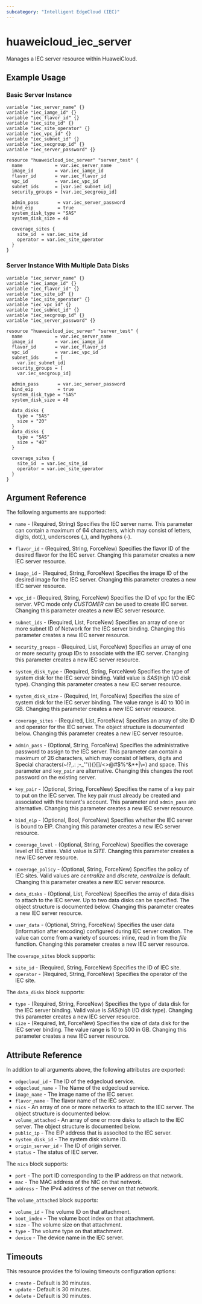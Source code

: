 ```yaml
---
subcategory: "Intelligent EdgeCloud (IEC)"
---
```


# huaweicloud_iec_server

Manages a IEC server resource within HuaweiCloud.

## Example Usage

### Basic Server Instance

```hcl
variable "iec_server_name" {}
variable "iec_iamge_id" {}
variable "iec_flavor_id" {}
variable "iec_site_id" {}
variable "iec_site_operator" {}
variable "iec_vpc_id" {}
variable "iec_subnet_id" {}
variable "iec_secgroup_id" {}
variable "iec_server_password" {}

resource "huaweicloud_iec_server" "server_test" {
  name            = var.iec_server_name
  image_id        = var.iec_iamge_id
  flavor_id       = var.iec_flavor_id
  vpc_id          = var.iec_vpc_id
  subnet_ids      = [var.iec_subnet_id]
  security_groups = [var.iec_secgroup_id]

  admin_pass       = var.iec_server_password
  bind_eip         = true
  system_disk_type = "SAS"
  system_disk_size = 40

  coverage_sites {
    site_id  = var.iec_site_id
    operator = var.iec_site_operator
  }
}
```

### Server Instance With Multiple Data Disks

```hcl
variable "iec_server_name" {}
variable "iec_iamge_id" {}
variable "iec_flavor_id" {}
variable "iec_site_id" {}
variable "iec_site_operator" {}
variable "iec_vpc_id" {}
variable "iec_subnet_id" {}
variable "iec_secgroup_id" {}
variable "iec_server_password" {}

resource "huaweicloud_iec_server" "server_test" {
  name            = var.iec_server_name
  image_id        = var.iec_iamge_id
  flavor_id       = var.iec_flavor_id
  vpc_id          = var.iec_vpc_id
  subnet_ids      = [
    var.iec_subnet_id]
  security_groups = [
    var.iec_secgroup_id]

  admin_pass       = var.iec_server_password
  bind_eip         = true
  system_disk_type = "SAS"
  system_disk_size = 40

  data_disks {
    type = "SAS"
    size = "20"
  }
  data_disks {
    type = "SAS"
    size = "40"
  }

  coverage_sites {
    site_id  = var.iec_site_id
    operator = var.iec_site_operator
  }
}
```

## Argument Reference

The following arguments are supported:

* `name` - (Required, String) Specifies the IEC server name. This parameter can contain a maximum of 64
  characters, which may consist of letters, digits, dot(.), underscores (_), and hyphens (-).

* `flavor_id` - (Required, String, ForceNew) Specifies the flavor ID of the desired flavor for the IEC server. Changing
  this parameter creates a new IEC server resource.

* `image_id` - (Required, String, ForceNew) Specifies the image ID of the desired image for the IEC server. Changing
  this parameter creates a new IEC server resource.

* `vpc_id` - (Required, String, ForceNew) Specifies the ID of vpc for the IEC server. VPC mode only *CUSTOMER* can be
  used to create IEC server. Changing this parameter creates a new IEC server resource.

* `subnet_ids` - (Required, List, ForceNew) Specifies an array of one or more subnet ID of Network for the IEC server
  binding. Changing this parameter creates a new IEC server resource.

* `security_groups` - (Required, List, ForceNew) Specifies an array of one or more security group IDs to associate with
  the IEC server. Changing this parameter creates a new IEC server resource.

* `system_disk_type` - (Required, String, ForceNew) Specifies the type of system disk for the IEC server binding. Valid
  value is *SAS*(high I/O disk type). Changing this parameter creates a new IEC server resource.

* `system_disk_size` - (Required, Int, ForceNew) Specifies the size of system disk for the IEC server binding. The
  value range is 40 to 100 in GB. Changing this parameter creates a new IEC server resource.

* `coverage_sites` - (Required, List, ForceNew) Specifies an array of site ID and operator for the IEC server. The
  object structure is documented below. Changing this parameter creates a new IEC server resource.

* `admin_pass` - (Optional, String, ForceNew) Specifies the administrative password to assign to the IEC server. This
  parameter can contain a maximum of 26 characters, which may consist of letters, digits and Special characters(~!?,.:
  ;-_'"(){}[]/<>@#$%^&*+|\\=) and space. This parameter and `key_pair` are alternative. Changing this changes the root
  password on the existing server.

* `key_pair` - (Optional, String, ForceNew) Specifies the name of a key pair to put on the IEC server. The key pair must
  already be created and associated with the tenant's account. This parameter and `admin_pass` are alternative. Changing
  this parameter creates a new IEC server resource.

* `bind_eip` - (Optional, Bool, ForceNew) Specifies whether the IEC server is bound to EIP. Changing this parameter
  creates a new IEC server resource.

* `coverage_level` - (Optional, String, ForceNew) Specifies the coverage level of IEC sites. Valid value is *SITE*.
  Changing this parameter creates a new IEC server resource.

* `coverage_policy` - (Optional, String, ForceNew) Specifies the policy of IEC sites. Valid values are *centralize*
  and *discrete*, *centralize* is default. Changing this parameter creates a new IEC server resource.

* `data_disks` - (Optional, List, ForceNew) Specifies the array of data disks to attach to the IEC server. Up to two
  data disks can be specified. The object structure is documented below. Changing this parameter creates a new IEC
  server resource.

* `user_data` - (Optional, String, ForceNew) Specifies the user data (information after encoding) configured during IEC
  server creation. The value can come from a variety of sources: inline, read in from the *file* function. Changing this
  parameter creates a new IEC server resource.

The `coverage_sites` block supports:

* `site_id` - (Required, String, ForceNew) Specifies the ID of IEC site.
* `operator` - (Required, String, ForceNew) Specifies the operator of the IEC site.

The `data_disks` block supports:

* `type` - (Required, String, ForceNew) Specifies the type of data disk for the IEC server binding. Valid value is
  *SAS*(high I/O disk type). Changing this parameter creates a new IEC server resource.
* `size` - (Required, Int, ForceNew) Specifies the size of data disk for the IEC server binding. The value range is
  10 to 500 in GB. Changing this parameter creates a new IEC server resource.

## Attribute Reference

In addition to all arguments above, the following attributes are exported:

* `edgecloud_id` - The ID of the edgecloud service.
* `edgecloud_name` - The Name of the edgecloud service.
* `image_name` - The image name of the IEC server.
* `flavor_name` - The flavor name of the IEC server.
* `nics` - An array of one or more networks to attach to the IEC server. The object structure is documented below.
* `volume_attached` - An array of one or more disks to attach to the IEC server. The object structure is documented
  below.
* `public_ip` - The EIP address that is associted to the IEC server.
* `system_disk_id` - The system disk volume ID.
* `origin_server_id` - The ID of origin server.
* `status` - The status of IEC server.

The `nics` block supports:

* `port` - The port ID corresponding to the IP address on that network.
* `mac` - The MAC address of the NIC on that network.
* `address` - The IPv4 address of the server on that network.

The `volume_attached` block supports:

* `volume_id` - The volume ID on that attachment.
* `boot_index` - The volume boot index on that attachment.
* `size` - The volume size on that attachment.
* `type` - The volume type on that attachment.
* `device` - The device name in the IEC server.

## Timeouts

This resource provides the following timeouts configuration options:

* `create` - Default is 30 minutes.
* `update` - Default is 30 minutes.
* `delete` - Default is 30 minutes.
